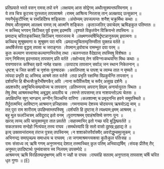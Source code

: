 

  
प्रतिप्रयाते भरते वसन् रामस् तपो वने ।लक्षयाम् आस सोद्वेगम् अथौत्सुक्यन्तपस्विनाम्  ॥   
ये तत्र चित्र कूटस्य पुरस्तात् तापसाश्रमे ।रामम् आश्रित्य निरतास् तान् अलक्षयद् उत्सुकान्  ॥   
नयनैर्भृकुटीभिश् च रामन्निर्दिश्य शङ्किताः ।अंयोम्यम् उपजल्पन्तः शनैश् चक्रुर्मिथः कथाः  ॥   
तेषाम् औत्सुक्यम् आलक्ष्य रामस् त्व् आत्मनि शङ्कितः ।कृताञ्जलिर् उवाचेदम् ऋषिङ्कुल पतिम्ततः  ॥   
न कच्चिद् भगवन् किञ्चित् पूर्व वृत्तम् इदम्मयि ।दृश्यते विकृतंयेन विक्रियन्ते तपस्विनः  ॥   
प्रमादाच् चरितङ्कच्चित् किञ्चिन् नावरजस्य मे ।लक्ष्मणस्यर्षिभिर्दृष्टन्नानुरूपम् इवात्मनः  ॥   
कच्चिच् शुश्रूषमाणा वः शुश्रूषण परा मयि ।प्रमदाभ्युचिताम्वृत्तिम्सीता युक्तन्न वर्तते  ॥   
अथर्षिर्जरया वृद्धस् तपसा च जराङ्गतः ।वेपमान;इवोवाच रामम्भूत दया परम्  ॥   
कुतः कल्याण सत्त्वायाःकल्याणाभिरतेस् तथा ।चलनन्तात वैदेह्यास् तपस्विषु विशेषतः  ॥   
त्वन् निमित्तम् इदन्तावत् तापसान् प्रति वर्तते ।रक्षोभ्यस् तेन संविग्नाःकथयन्ति मिथः कथाः  ॥   
रावणावरजः कश्चित् खरो नामेह राक्षसः ।उत्पाट्य तापसान् सर्वाञ् जन स्थान निकेतनान्  ॥   
धृष्टश् च जित काशी च नृशंसः पुरुषादकः ।अवलिप्तश् च पापश् च त्वाम्च तात न मृष्यते  ॥   
त्वंयदा प्रभृति ह्य् अस्मिन्न् आश्रमे तात वर्तसे ।तदा प्रभृति रक्षाम्सि विप्रकुर्वन्ति तापसान्  ॥   
दर्शयन्ति हि बीभत्सैःक्रूरैर्भीषणकैर् अपि ।नाना रूपैर्विरूपैश् च रूपैर् असुख दर्शनैः  ॥   
अप्रशस्तैर् अशुचिभिःसम्प्रयोज्य च तापसान् ।प्रतिघ्नन्त्य् अपरान् क्षिप्रम् अनार्याःपुरतः स्थितः  ॥   
तेषु तेष्व् आश्रमस्थानेष्व् अबुद्धम् अवलीय च ।रमन्ते तापसाम्स् तत्र नाशयन्तोऽल्प चेतसः  ॥   
अपक्षिपन्ति स्रुग् भाण्डान् अग्नीन् सिञ्चन्ति वारिणा ।कलशाम्श् च प्रमृद्नन्ति हवने समुपस्थिते  ॥   
तैर्दुरात्मभिर् आविष्टान् आश्रमान् प्रजिहासवः ।गमनायाम्य देशस्य चोदयन्त्य् ऋषयोऽद्य माम्  ॥   
तत् पुरा राम शारीराम् उपहिम्साम्तपस्विषु ।दर्शयति हि दुष्टास् ते त्यक्ष्याम;इमम् आश्रमम्  ॥   
बहु मूल फलञ्चित्रम् अविदूराद् इतो वनम् ।पुराणाश्रमम् एवाहंश्रयिष्ये सगणः पुनः  ॥   
खरस् त्वय्य् अपि चायुक्तम्पुरा तात प्रवर्तते ।सहास्माभिर् इतो गच्छ यदि बुद्धिष्प्रवर्तते  ॥   
सकलत्रस्य सन्देहो नित्यंयत् तस्य राघव ।समर्थस्यापि हि सतो वासो दुह्ख;इहाद्य ते  ॥   
इत्य् उक्तवन्तंरामस् तंराज पुत्रस् तपस्विनम् ।न शशाकोत्तरैर्वाक्यैर् अवरोद्धुम्समुत्सुकम्  ॥   
अभिनन्द्य समापृच्छ्य समाधाय च राघवम् ।स जगामाश्रमन्त्यक्त्वा कुलैःकुल पतिःसह  ॥   
रामः संसाध्य त्व् ऋषि गणम् अनुगमनाद् देशात् तस्माच्चित् कुल पतिम् अभिवाद्यर्षिम् ।संयक् प्रीतैस् तैर् अनुमत;उपदिष्टार्थः पुम्यंवासाय स्व निलयम् उपसम्पेदे  ॥   
आश्रमन्त्व् ऋषि विरहितम्प्रभुष्क्षणम् अपि न जहौ स राघवः ।राघवंहि सततम् अनुगतास् तापसाश् चर्षि चरित धृत गुणाः  ॥ (E)  
